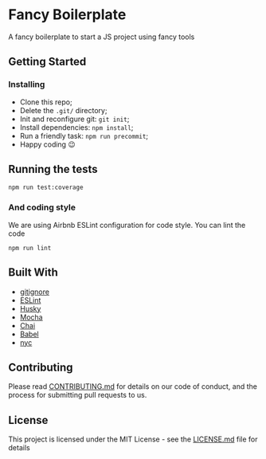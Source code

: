 # Fancy Boilerplate

A fancy boilerplate to start a JS project using fancy tools

## Getting Started

### Installing

- Clone this repo;
- Delete the `.git/` directory;
- Init and reconfigure git: `git init`;
- Install dependencies: `npm install`;
- Run a friendly task: `npm run precommit`;
- Happy coding :wink:

## Running the tests

```
npm run test:coverage
```

### And coding style

We are using Airbnb ESLint configuration for code style. You can lint the code

```
npm run lint
```

## Built With

- [gitignore](https://github.com/msfeldstein/gitignore)
- [ESLint](https://eslint.org/)
- [Husky](https://github.com/typicode/husky)
- [Mocha](https://mochajs.org/)
- [Chai](http://chaijs.com/)
- [Babel](https://babeljs.io/)
- [nyc](https://github.com/istanbuljs/nyc)

## Contributing

Please read [CONTRIBUTING.md](CONTRIBUTING.md) for details on our code of conduct, and the process for submitting pull requests to us.


## License

This project is licensed under the MIT License - see the [LICENSE.md](LICENSE.md) file for details
